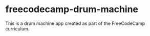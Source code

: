 # freecodecamp-drum-machine
This is a drum machine app created as part of the FreeCodeCamp curriculum.
